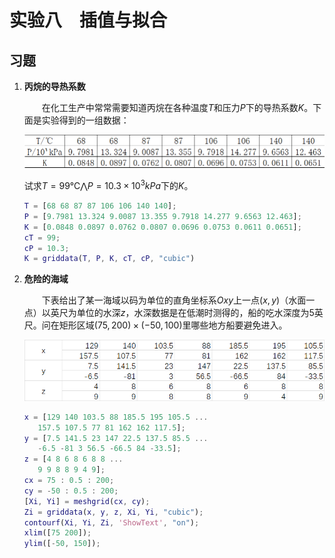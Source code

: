# 实验八　插值与拟合

## 习题

1. **丙烷的导热系数**

   &emsp;&emsp;在化工生产中常常需要知道丙烷在各种温度$T$和压力$P$下的导热系数$K$。下面是实验得到的一组数据：

   ![DataTable](Pictures/1.png)

   试求$T=99℃ \bigwedge P=10.3\times10^3kPa$下的$K$。

   ``` matlab
   T = [68 68 87 87 106 106 140 140];
   P = [9.7981 13.324 9.0087 13.355 9.7918 14.277 9.6563 12.463];
   K = [0.0848 0.0897 0.0762 0.0807 0.0696 0.0753 0.0611 0.0651];
   cT = 99;
   cP = 10.3;
   K = griddata(T, P, K, cT, cP, "cubic")
   ```

2. **危险的海域**

   &emsp;&emsp;下表给出了某一海域以码为单位的直角坐标系$Oxy$上一点$(x, y)$（水面一点）以英尺为单位的水深$z$，水深数据是在低潮时测得的，船的吃水深度为5英尺。问在矩形区域$(75, 200)\times(-50, 100)$里哪些地方船要避免进入。

   ![DataTable](Pictures/2.png)

   ``` matlab
   x = [129 140 103.5 88 185.5 195 105.5 ...
      157.5 107.5 77 81 162 162 117.5];
   y = [7.5 141.5 23 147 22.5 137.5 85.5 ...
      -6.5 -81 3 56.5 -66.5 84 -33.5];
   z = [4 8 6 8 6 8 8 ...
      9 9 8 8 9 4 9];
   cx = 75 : 0.5 : 200;
   cy = -50 : 0.5 : 200;
   [Xi, Yi] = meshgrid(cx, cy);
   Zi = griddata(x, y, z, Xi, Yi, "cubic");
   contourf(Xi, Yi, Zi, 'ShowText', "on");
   xlim([75 200]);
   ylim([-50, 150]);
   ```
